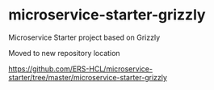 # microservice-starter-grizzly
Microservice Starter project based on Grizzly

Moved to new repository location

https://github.com/ERS-HCL/microservice-starter/tree/master/microservice-starter-grizzly
